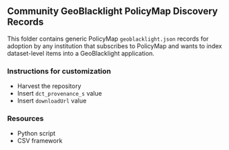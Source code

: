 ## Community GeoBlacklight PolicyMap Discovery Records

This folder contains generic PolicyMap `geoblacklight.json` records for adoption by any institution that subscribes to PolicyMap and wants to index dataset-level items into a GeoBlacklight application.

### Instructions for customization

* Harvest the repository
* Insert `dct_provenance_s` value
* Insert `downloadUrl` value

### Resources

* Python script
* CSV framework
